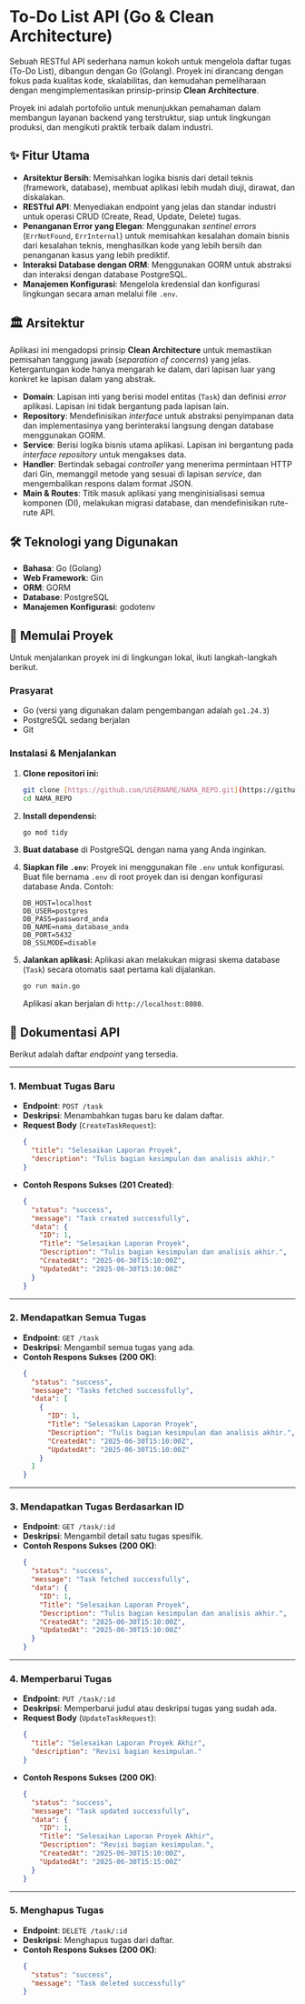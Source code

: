 # To-Do List API (Go & Clean Architecture)

Sebuah RESTful API sederhana namun kokoh untuk mengelola daftar tugas (To-Do List), dibangun dengan Go (Golang). Proyek ini dirancang dengan fokus pada kualitas kode, skalabilitas, dan kemudahan pemeliharaan dengan mengimplementasikan prinsip-prinsip **Clean Architecture**.

Proyek ini adalah portofolio untuk menunjukkan pemahaman dalam membangun layanan backend yang terstruktur, siap untuk lingkungan produksi, dan mengikuti praktik terbaik dalam industri.

## ✨ Fitur Utama

-   **Arsitektur Bersih**: Memisahkan logika bisnis dari detail teknis (framework, database), membuat aplikasi lebih mudah diuji, dirawat, dan diskalakan.
-   **RESTful API**: Menyediakan endpoint yang jelas dan standar industri untuk operasi CRUD (Create, Read, Update, Delete) tugas.
-   **Penanganan Error yang Elegan**: Menggunakan *sentinel errors* (`ErrNotFound`, `ErrInternal`) untuk memisahkan kesalahan domain bisnis dari kesalahan teknis, menghasilkan kode yang lebih bersih dan penanganan kasus yang lebih prediktif.
-   **Interaksi Database dengan ORM**: Menggunakan GORM untuk abstraksi dan interaksi dengan database PostgreSQL.
-   **Manajemen Konfigurasi**: Mengelola kredensial dan konfigurasi lingkungan secara aman melalui file `.env`.

## 🏛️ Arsitektur

Aplikasi ini mengadopsi prinsip **Clean Architecture** untuk memastikan pemisahan tanggung jawab (*separation of concerns*) yang jelas. Ketergantungan kode hanya mengarah ke dalam, dari lapisan luar yang konkret ke lapisan dalam yang abstrak.

-   **Domain**: Lapisan inti yang berisi model entitas (`Task`) dan definisi *error* aplikasi. Lapisan ini tidak bergantung pada lapisan lain.
-   **Repository**: Mendefinisikan *interface* untuk abstraksi penyimpanan data dan implementasinya yang berinteraksi langsung dengan database menggunakan GORM.
-   **Service**: Berisi logika bisnis utama aplikasi. Lapisan ini bergantung pada *interface repository* untuk mengakses data.
-   **Handler**: Bertindak sebagai *controller* yang menerima permintaan HTTP dari Gin, memanggil metode yang sesuai di lapisan *service*, dan mengembalikan respons dalam format JSON.
-   **Main & Routes**: Titik masuk aplikasi yang menginisialisasi semua komponen (DI), melakukan migrasi database, dan mendefinisikan rute-rute API.

## 🛠️ Teknologi yang Digunakan

-   **Bahasa**: Go (Golang)
-   **Web Framework**: Gin
-   **ORM**: GORM
-   **Database**: PostgreSQL
-   **Manajemen Konfigurasi**: godotenv

## 🚀 Memulai Proyek

Untuk menjalankan proyek ini di lingkungan lokal, ikuti langkah-langkah berikut.

### Prasyarat

-   Go (versi yang digunakan dalam pengembangan adalah `go1.24.3`)
-   PostgreSQL sedang berjalan
-   Git

### Instalasi & Menjalankan

1.  **Clone repositori ini:**
    ```sh
    git clone [https://github.com/USERNAME/NAMA_REPO.git](https://github.com/USERNAME/NAMA_REPO.git)
    cd NAMA_REPO
    ```

2.  **Install dependensi:**
    ```sh
    go mod tidy
    ```

3.  **Buat database** di PostgreSQL dengan nama yang Anda inginkan.

4.  **Siapkan file `.env`**:
    Proyek ini menggunakan file `.env` untuk konfigurasi. Buat file bernama `.env` di root proyek dan isi dengan konfigurasi database Anda. Contoh:
    ```env
    DB_HOST=localhost
    DB_USER=postgres
    DB_PASS=password_anda
    DB_NAME=nama_database_anda
    DB_PORT=5432
    DB_SSLMODE=disable
    ```

5.  **Jalankan aplikasi:**
    Aplikasi akan melakukan migrasi skema database (`Task`) secara otomatis saat pertama kali dijalankan.
    ```sh
    go run main.go
    ```
    Aplikasi akan berjalan di `http://localhost:8080`.

## 🔌 Dokumentasi API

Berikut adalah daftar *endpoint* yang tersedia.

---

### 1. Membuat Tugas Baru

-   **Endpoint**: `POST /task`
-   **Deskripsi**: Menambahkan tugas baru ke dalam daftar.
-   **Request Body** (`CreateTaskRequest`):
    ```json
    {
      "title": "Selesaikan Laporan Proyek",
      "description": "Tulis bagian kesimpulan dan analisis akhir."
    }
    ```
-   **Contoh Respons Sukses (201 Created)**:
    ```json
    {
      "status": "success",
      "message": "Task created successfully",
      "data": {
        "ID": 1,
        "Title": "Selesaikan Laporan Proyek",
        "Description": "Tulis bagian kesimpulan dan analisis akhir.",
        "CreatedAt": "2025-06-30T15:10:00Z",
        "UpdatedAt": "2025-06-30T15:10:00Z"
      }
    }
    ```

---

### 2. Mendapatkan Semua Tugas

-   **Endpoint**: `GET /task`
-   **Deskripsi**: Mengambil semua tugas yang ada.
-   **Contoh Respons Sukses (200 OK)**:
    ```json
    {
      "status": "success",
      "message": "Tasks fetched successfully",
      "data": [
        {
          "ID": 1,
          "Title": "Selesaikan Laporan Proyek",
          "Description": "Tulis bagian kesimpulan dan analisis akhir.",
          "CreatedAt": "2025-06-30T15:10:00Z",
          "UpdatedAt": "2025-06-30T15:10:00Z"
        }
      ]
    }
    ```

---

### 3. Mendapatkan Tugas Berdasarkan ID

-   **Endpoint**: `GET /task/:id`
-   **Deskripsi**: Mengambil detail satu tugas spesifik.
-   **Contoh Respons Sukses (200 OK)**:
    ```json
    {
      "status": "success",
      "message": "Task fetched successfully",
      "data": {
        "ID": 1,
        "Title": "Selesaikan Laporan Proyek",
        "Description": "Tulis bagian kesimpulan dan analisis akhir.",
        "CreatedAt": "2025-06-30T15:10:00Z",
        "UpdatedAt": "2025-06-30T15:10:00Z"
      }
    }
    ```

---

### 4. Memperbarui Tugas

-   **Endpoint**: `PUT /task/:id`
-   **Deskripsi**: Memperbarui judul atau deskripsi tugas yang sudah ada.
-   **Request Body** (`UpdateTaskRequest`):
    ```json
    {
      "title": "Selesaikan Laporan Proyek Akhir",
      "description": "Revisi bagian kesimpulan."
    }
    ```
-   **Contoh Respons Sukses (200 OK)**:
    ```json
    {
      "status": "success",
      "message": "Task updated successfully",
      "data": {
        "ID": 1,
        "Title": "Selesaikan Laporan Proyek Akhir",
        "Description": "Revisi bagian kesimpulan.",
        "CreatedAt": "2025-06-30T15:10:00Z",
        "UpdatedAt": "2025-06-30T15:15:00Z"
      }
    }
    ```

---

### 5. Menghapus Tugas

-   **Endpoint**: `DELETE /task/:id`
-   **Deskripsi**: Menghapus tugas dari daftar.
-   **Contoh Respons Sukses (200 OK)**:
    ```json
    {
      "status": "success",
      "message": "Task deleted successfully"
    }
    ```
